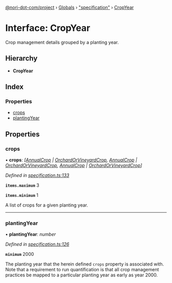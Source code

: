 [@nori-dot-com/project](../README.md) › [Globals](../globals.md) › ["specification"](../modules/_specification_.md) › [CropYear](_specification_.cropyear.md)

# Interface: CropYear

Crop management details grouped by a planting year.

## Hierarchy

* **CropYear**

## Index

### Properties

* [crops](_specification_.cropyear.md#crops)
* [plantingYear](_specification_.cropyear.md#plantingyear)

## Properties

###  crops

• **crops**: *[[AnnualCrop](_specification_.annualcrop.md) | [OrchardOrVineyardCrop](_specification_.orchardorvineyardcrop.md), [AnnualCrop](_specification_.annualcrop.md) | [OrchardOrVineyardCrop](_specification_.orchardorvineyardcrop.md), [AnnualCrop](_specification_.annualcrop.md) | [OrchardOrVineyardCrop](_specification_.orchardorvineyardcrop.md)]*

*Defined in [specification.ts:133](https://github.com/nori-dot-eco/nori-dot-com/blob/376c30c/packages/project/src/specification.ts#L133)*

**`items.maximum`** 3

**`items.minimum`** 1

A list of crops for a given planting year.

___

###  plantingYear

• **plantingYear**: *number*

*Defined in [specification.ts:126](https://github.com/nori-dot-eco/nori-dot-com/blob/376c30c/packages/project/src/specification.ts#L126)*

**`minimum`** 2000

The planting year that the herein defined `crops` property is associated with. Note that a requirement to run quantification is that all crop management practices be mapped to a particular planting year as early as year 2000.
